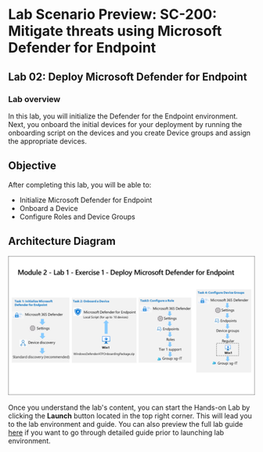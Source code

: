 # Lab Scenario Preview: SC-200: Mitigate threats using Microsoft Defender for Endpoint

## Lab 02: Deploy Microsoft Defender for Endpoint

### Lab overview

In this lab, you will initialize the Defender for the Endpoint environment. Next, you onboard the initial devices for your deployment by running the onboarding script on the devices and you create Device groups and assign the appropriate devices.

## Objective
  
After completing this lab, you will be able to:

- Initialize Microsoft Defender for Endpoint
- Onboard a Device
- Configure Roles and Device Groups

## Architecture Diagram

   ![](media/SC200-Lab_Diagrams_Mod2_L1_Ex1.png)

Once you understand the lab's content, you can start the Hands-on Lab by clicking the **Launch** button located in the top right corner. This will lead you to the lab environment and guide. You can also preview the full lab guide [here](https://experience.cloudlabs.ai/#/labguidepreview/c82136f1-15cb-40a7-b835-361279af9837) if you want to go through detailed guide prior to launching lab environment.


